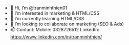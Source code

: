 - 👋 Hi, I’m @tranminhthien01
- 👀 I’m interested in marketing & HTML/CSS
- 🌱 I’m currently learning HTML/CSS
- 💞️ I’m looking to collaborate on marketing (SEO & Ads)
- 📫 Contact:
Mobile: 0328726512
LinkedIn: https://www.linkedin.com/in/tranminhthien/

<!---
tranminhthien01/tranminhthien01 is a ✨ special ✨ repository because its `README.md` (this file) appears on your GitHub profile.
You can click the Preview link to take a look at your changes.
--->
